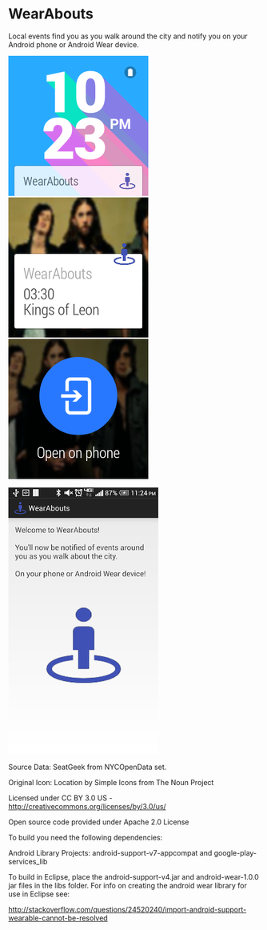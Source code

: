 WearAbouts
==========

Local events find you as you walk around the city and notify you on your Android phone or Android Wear device.

![Screenshot1](screenshots/screen1.png?raw=true)
![Screenshot2](screenshots/screen2.png?raw=true)
![Screenshot3](screenshots/screen3.png?raw=true)

![Screenshot3](screenshots/screenshotphone.png?raw=true)

Source Data: SeatGeek from NYCOpenData set.

Original Icon: Location by Simple Icons from The Noun Project

Licensed under CC BY 3.0 US - http://creativecommons.org/licenses/by/3.0/us/

Open source code provided under Apache 2.0 License

To build you need the following dependencies:

Android Library Projects: android-support-v7-appcompat  and  google-play-services_lib

To build in Eclipse, place the android-support-v4.jar and android-wear-1.0.0 jar files in the libs folder. For info on creating the android wear library for use in Eclipse see:

http://stackoverflow.com/questions/24520240/import-android-support-wearable-cannot-be-resolved
